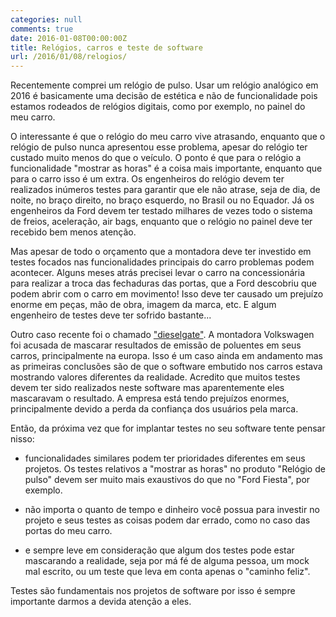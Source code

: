 ```yaml
---
categories: null
comments: true
date: 2016-01-08T00:00:00Z
title: Relógios, carros e teste de software
url: /2016/01/08/relogios/
---
```


Recentemente comprei um relógio de pulso. Usar um relógio analógico em 2016 é basicamente uma decisão de estética e não de funcionalidade pois estamos rodeados de relógios digitais, como por exemplo, no painel do meu carro.
<!--more-->
O interessante é que o relógio do meu carro vive atrasando, enquanto que o relógio de pulso nunca apresentou esse problema, apesar do relógio ter custado muito menos do que o veículo. O ponto é que para o relógio a funcionalidade "mostrar as horas" é a coisa mais importante, enquanto que para o carro isso é um extra. Os engenheiros do relógio devem ter realizados inúmeros testes para garantir que ele não atrase, seja de dia, de noite, no braço direito, no braço esquerdo, no Brasil ou no Equador. Já os engenheiros da Ford devem ter testado milhares de vezes todo o sistema de freios, aceleração, air bags, enquanto que o relógio no painel deve ter recebido bem menos atenção.

Mas apesar de todo o orçamento que a montadora deve ter investido em testes focados nas funcionalidades principais do carro problemas podem acontecer. Alguns meses atrás precisei levar o carro na concessionária para realizar a troca das fechaduras das portas, que a Ford descobriu que podem abrir com o carro em movimento! Isso deve ter causado um prejuízo enorme em peças, mão de obra, imagem da marca, etc. E algum engenheiro de testes deve ter sofrido bastante...

Outro caso recente foi o chamado ["dieselgate"](https://en.wikipedia.org/wiki/Volkswagen_emissions_scandal). A montadora Volkswagen foi acusada de mascarar resultados de emissão de poluentes em seus carros, principalmente na europa. Isso é um caso ainda em andamento mas as primeiras conclusões são de que o software embutido nos carros estava mostrando valores diferentes da realidade. Acredito que muitos testes devem ter sido realizados neste software mas aparentemente eles mascaravam o resultado. A empresa está tendo prejuízos enormes, principalmente devido a perda da confiança dos usuários pela marca.

Então, da próxima vez que for implantar testes no seu software tente pensar nisso:

-	funcionalidades similares podem ter prioridades diferentes em seus projetos. Os testes relativos a "mostrar as horas" no produto "Relógio de pulso" devem ser muito mais exaustivos do que no "Ford Fiesta", por exemplo.

- não importa o quanto de tempo e dinheiro você possua para investir no projeto e seus testes as coisas podem dar errado, como no caso das portas do meu carro.

- e sempre leve em consideração que algum dos testes pode estar mascarando a realidade, seja por má fé de alguma pessoa, um mock mal escrito, ou um teste que leva em conta apenas o "caminho feliz". 

Testes são fundamentais nos projetos de software por isso é sempre importante darmos a devida atenção a eles. 